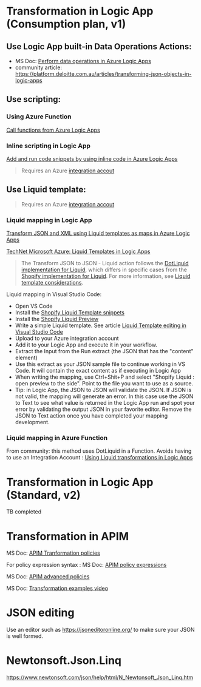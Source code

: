 

# Transformation in Logic App (Consumption plan, v1)

## Use Logic App built-in Data Operations Actions:
- MS Doc: [Perform data operations in Azure Logic Apps](https://docs.microsoft.com/en-us/azure/logic-apps/logic-apps-perform-data-operations)
- community article: https://platform.deloitte.com.au/articles/transforming-json-objects-in-logic-apps

## Use scripting:

### Using Azure Function
[Call functions from Azure Logic Apps](https://docs.microsoft.com/en-us/azure/logic-apps/logic-apps-azure-functions)

### Inline scripting in Logic App
[Add and run code snippets by using inline code in Azure Logic Apps](https://docs.microsoft.com/en-us/azure/logic-apps/logic-apps-add-run-inline-code)

>Requires an Azure [integration accout](https://docs.microsoft.com/en-us/azure/logic-apps/logic-apps-enterprise-integration-create-integration-account?tabs=azure-portal)


## Use Liquid template:
> Requires an Azure [integration accout](https://docs.microsoft.com/en-us/azure/logic-apps/logic-apps-enterprise-integration-create-integration-account?tabs=azure-portal)

### Liquid mapping in Logic App
[Transform JSON and XML using Liquid templates as maps in Azure Logic Apps](https://docs.microsoft.com/en-us/azure/logic-apps/logic-apps-enterprise-integration-liquid-transform)

[TechNet Microsoft Azure: Liquid Templates in Logic Apps](https://social.technet.microsoft.com/wiki/contents/articles/51275.microsoft-azure-liquid-templates-in-logic-apps.aspx)

>The Transform JSON to JSON - Liquid action follows the [DotLiquid implementation for Liquid](https://github.com/dotliquid/dotliquid), which differs in specific cases from the [Shopify implementation for Liquid](https://shopify.github.io/liquid). For more information, see [Liquid template considerations](https://docs.microsoft.com/en-us/azure/logic-apps/logic-apps-enterprise-integration-liquid-transform#liquid-template-considerations).

 Liquid mapping in Visual Studio Code:

- Open VS Code
- Install the [Shopify Liquid Template snippets](https://marketplace.visualstudio.com/items?itemName=killalau.vscode-liquid-snippets)
- Install the [Shopify Liquid Preview](https://marketplace.visualstudio.com/items?itemName=kirchner-trevor.shopify-liquid-preview)
- Write a simple Liquid template. See article [Liquid Template editing in Visual Studio Code](https://lfalck.se/liquid-template-editing-in-visual-studio-code/)
- Upload to your Azure integration account
- Add it to your Logic App and execute it in your workflow.
- Extract the Input from the Run extract (the JSON that has the "content" element)
- Use this extract as your JSON sample file to continue working in VS Code. It will contain the exact content as if executing in Logic App 
- When writing the mapping, use Ctrl+Shit+P and select "Shopify Liquid : open preview to the side". Point to the file you want to use as a source.
- Tip: in Logic App, the JSON to JSON will validate the JSON. If JSON is not valid, the mapping will generate an error. In this case use the JSON to Text to see what value is returned in the Logic App run and spot your error by validating the output JSON in your favorite editor. Remove the JSON to Text action once you have completed your mapping development.


### Liquid mapping in Azure Function
From community: this method uses DotLiquid in a Function. Avoids having to use an Integration Account :
[Using Liquid transformations in Logic Apps](https://purple.telstra.com.au/blog/using-liquid-transformations-in-logic-apps-for-free)

# Transformation in Logic App (Standard, v2)
TB completed

# Transformation in APIM

MS Doc: [APIM Tranformation policies](https://docs.microsoft.com/en-us/azure/api-management/api-management-transformation-policies)


For policy expression syntax : MS Doc: [APIM policy expressions](https://docs.microsoft.com/en-us/azure/api-management/api-management-policy-expressions#ref-imessagebody)

MS Doc: [APIM advanced policies](https://docs.microsoft.com/en-us/azure/api-management/api-management-advanced-policies#SendRequest)

MS Doc: [Transformation examples video](https://azure.microsoft.com/en-gb/resources/videos/episode-177-more-api-management-features-with-vlad-vinogradsky/)


# JSON editing
Use an editor such as https://jsoneditoronline.org/ to make sure your JSON is well formed.

# Newtonsoft.Json.Linq

https://www.newtonsoft.com/json/help/html/N_Newtonsoft_Json_Linq.htm